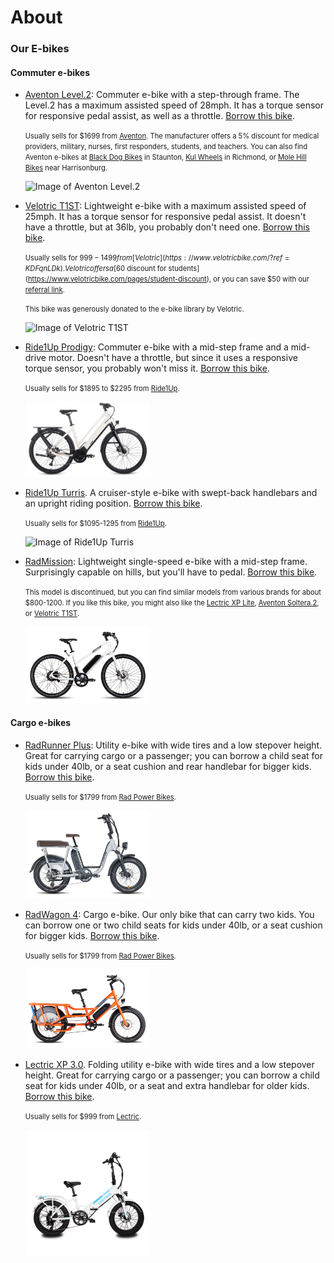 # About

### Our E-bikes

#### Commuter e-bikes

- [Aventon Level.2](https://www.aventon.com/products/aventon-level-step-through-commuter-ebike?variant=42027621417155&ll_ref_id=XgyBjx4tK):
  Commuter e-bike with a step-through frame. The Level.2 has a maximum assisted speed of
  28mph. It has a torque sensor for responsive pedal assist, as well as a throttle.
  [Borrow this bike](https://docs.google.com/forms/d/e/1FAIpQLSefLzfXU5QS_xS4bKv0DQSE2d25TCWmbvzkN1MUPkLYNyBjSQ/viewform?usp=pp_url).

  <span style="font-size: 0.8em">Usually sells for $1699 from
  [Aventon](https://www.aventon.com/?ll_ref_id=XgyBjx4tK). The manufacturer offers a 5%
  discount for medical providers, military, nurses, first responders, students, and
  teachers. You can also find Aventon e-bikes at
  [Black Dog Bikes](https://blackdogbikes.com/) in Staunton,
  [Kul Wheels](https://www.kulwheels.com/) in Richmond, or
  [Mole Hill Bikes](https://www.molehillbikes.com/) near Harrisonburg.</span>

  <img src="/ebikes/Level2-Step-Through-Polar-01.jpg" width=200 alt="Image of
  Aventon Level.2"/>

- [Velotric T1ST](https://www.velotricbike.com/products/velotric-t1st-ebike?ref=KDFqnLDk):
  Lightweight e-bike with a maximum assisted speed of 25mph. It has a torque sensor for
  responsive pedal assist. It doesn't have a throttle, but at 36lb, you probably don't
  need one.
  [Borrow this bike](https://docs.google.com/forms/d/e/1FAIpQLSefLzfXU5QS_xS4bKv0DQSE2d25TCWmbvzkN1MUPkLYNyBjSQ/viewform?usp=pp_url&entry.115631363=Aventon+Level.2:+Commuter+bike).

  <span style="font-size: 0.8em">Usually sells for $999-1499 from
  [Velotric](https://www.velotricbike.com/?ref=KDFqnLDk). Velotric offers a
  [$60 discount for students](https://www.velotricbike.com/pages/student-discount), or you
  can save $50 with our
  [referral link](https://www.velotricbike.com/?ref=KDFqnLDk).</span>

  <span style="font-size: 0.8em">This bike was generously donated to the e-bike library by
  Velotric.</span>

  <img src="/ebikes/t1st_lava_right_side_540x.jpeg" width=200 alt="Image of
  Velotric T1ST"/>

- [Ride1Up Prodigy](https://ride1up.com/product/prodigy/): Commuter e-bike with a mid-step
  frame and a mid-drive motor. Doesn't have a throttle, but since it uses a responsive
  torque sensor, you probably won't miss it.
  [Borrow this bike](https://docs.google.com/forms/d/e/1FAIpQLSefLzfXU5QS_xS4bKv0DQSE2d25TCWmbvzkN1MUPkLYNyBjSQ/viewform?usp=pp_url&entry.115631363=Ride1Up+Prodigy:+Mid-drive+commuter-bike).

  <span style="font-size: 0.8em">Usually sells for $1895 to $2295 from
  [Ride1Up](https://ride1up.com/).</span>

  <img src="/ebikes/Prodigy_ST_Chalk-1400x840.jpeg" width=200 alt="Image of Ride1Up Prodigy" />

- [Ride1Up Turris](https://ride1up.com/product/turris/). A cruiser-style e-bike with
  swept-back handlebars and an upright riding position.
  [Borrow this bike](https://docs.google.com/forms/d/e/1FAIpQLSefLzfXU5QS_xS4bKv0DQSE2d25TCWmbvzkN1MUPkLYNyBjSQ/viewform?usp=pp_url&entry.115631363=Ride1Up+Turris:+Upright+commuter+bike).

  <span style="font-size: 0.8em">Usually sells for $1095-1295 from
  [Ride1Up](https://ride1up.com/).</span>

  <img src="/ebikes/Turris_ST_Green_Profile-1400x933.jpg" width=200 alt="Image of Ride1Up
  Turris" />

- [RadMission](https://www.radpowerbikes.com/products/radmission-electric-city-bike):
  Lightweight single-speed e-bike with a mid-step frame. Surprisingly capable on hills,
  but you'll have to pedal.
  [Borrow this bike](https://docs.google.com/forms/d/e/1FAIpQLSefLzfXU5QS_xS4bKv0DQSE2d25TCWmbvzkN1MUPkLYNyBjSQ/viewform?usp=pp_url&entry.115631363=RadMission:+Lightweight+commuter+bike).

  <span style="font-size: 0.8em">This model is discontinued, but you can find similar
  models from various brands for about $800-1200. If you like this bike, you might also
  like the [Lectric XP Lite](https://lectricebikes.com/products/xp-lite-lectric-blue),
  [Aventon Soltera.2](https://www.aventon.com/products/soltera-2-ebike), or
  [Velotric T1ST](https://www.velotricbike.com/products/velotric-t1st-ebike).</span>

  <img src="/ebikes/MissionMS_white_side_700x.png" width=200 alt="Image of RadMission" />

#### Cargo e-bikes

- [RadRunner Plus](https://www.radpowerbikes.com/collections/electric-bikes/products/radrunner-plus-electric-utility-bike?sref_id=mt2dtbd):
  Utility e-bike with wide tires and a low stepover height. Great for carrying cargo or a
  passenger; you can borrow a child seat for kids under 40lb, or a seat cushion and rear
  handlebar for bigger kids.
  [Borrow this bike](https://docs.google.com/forms/d/e/1FAIpQLSefLzfXU5QS_xS4bKv0DQSE2d25TCWmbvzkN1MUPkLYNyBjSQ/viewform?usp=pp_url&entry.115631363=RadRunner+Plus:+Mid-tail+cargo+bike).

  <span style="font-size: 0.8em">Usually sells for $1799 from
  [Rad Power Bikes](http://rwrd.io/mt2dtbd?c).</span>

  <img src="/ebikes/RunnerPlus_side_700x.png" width=200 alt="Image of RadRunner Plus" />

- [RadWagon 4](https://www.radpowerbikes.com/collections/electric-bikes/products/radwagon-electric-cargo-bike?sref_id=mt2dtbd):
  Cargo e-bike. Our only bike that can carry two kids. You can borrow one or two child
  seats for kids under 40lb, or a seat cushion for bigger kids.
  [Borrow this bike](https://docs.google.com/forms/d/e/1FAIpQLSefLzfXU5QS_xS4bKv0DQSE2d25TCWmbvzkN1MUPkLYNyBjSQ/viewform?usp=pp_url&entry.115631363=RadWagon+4:+Long-tail+cargo+bike).

  <span style="font-size: 0.8em">Usually sells for $1799 from
  [Rad Power Bikes](http://rwrd.io/mt2dtbd?c).</span>

  <img src="/ebikes/WagonOrange_side1to1_700x.png" width=200 alt="Image of RadWagon 4" />

- [Lectric XP 3.0](https://lectricebikes.com/collections/xp-3-0-series). Folding utility
  e-bike with wide tires and a low stepover height. Great for carrying cargo or a
  passenger; you can borrow a child seat for kids under 40lb, or a seat and extra
  handlebar for older kids.
  [Borrow this bike](https://docs.google.com/forms/d/e/1FAIpQLSefLzfXU5QS_xS4bKv0DQSE2d25TCWmbvzkN1MUPkLYNyBjSQ/viewform?usp=pp_url&entry.115631363=Lectric+XP+3.0:+Mid-tail+cargo+bike).

  <span style="font-size: 0.8em">Usually sells for $999 from
  [Lectric](https://lectricebikes.com/).</span>

  <img src="/ebikes/WST-stock_ebd3778f-7b18-41cc-897c-93d482bfbbee_1100x.png" width=200 alt="Image of Lectric XP 3.0" />
